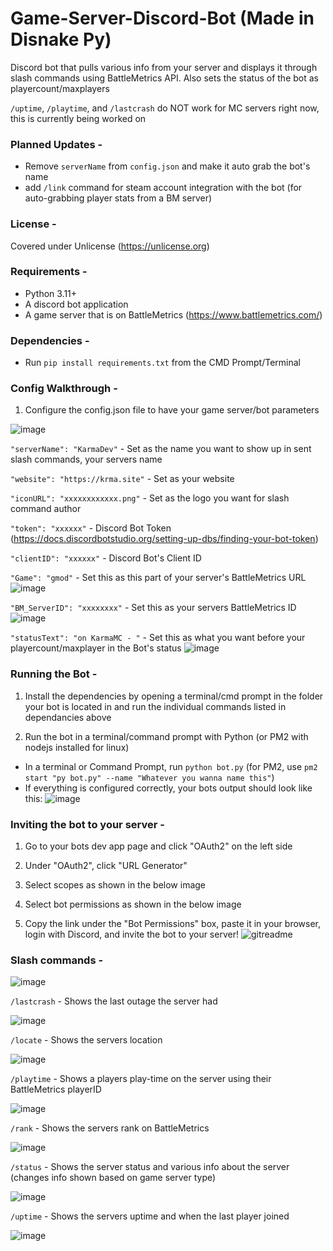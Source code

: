 # Game-Server-Discord-Bot (Made in Disnake Py)
Discord bot that pulls various info from your server and displays it through slash commands using BattleMetrics API. Also sets the status of the bot as playercount/maxplayers

`/uptime`, `/playtime`, and `/lastcrash` do NOT work for MC servers right now, this is currently being worked on

### **Planned Updates -**
- Remove `serverName` from `config.json` and make it auto grab the bot's name
- add `/link` command for steam account integration with the bot (for auto-grabbing player stats from a BM server)

### **License -**
Covered under Unlicense (https://unlicense.org)

### **Requirements -** 
- Python 3.11+
- A discord bot application
- A game server that is on BattleMetrics (https://www.battlemetrics.com/)

### **Dependencies -**
- Run ```pip install requirements.txt``` from the CMD Prompt/Terminal

### **Config Walkthrough -**
1. Configure the config.json file to have your game server/bot parameters

![image](https://user-images.githubusercontent.com/107073565/216780462-b323101c-51d2-4922-9b07-d535e7a4f921.png)

```"serverName": "KarmaDev"``` - Set as the name you want to show up in sent slash commands, your servers name

```"website": "https://krma.site"``` - Set as your website

```"iconURL": "xxxxxxxxxxxx.png"``` - Set as the logo you want for slash command author

```"token": "xxxxxx"``` - Discord Bot Token (https://docs.discordbotstudio.org/setting-up-dbs/finding-your-bot-token)

```"clientID": "xxxxxx"``` - Discord Bot's Client ID

```"Game": "gmod"``` - Set this as this part of your server's BattleMetrics URL
![image](https://user-images.githubusercontent.com/107073565/216780645-26b57906-073c-402e-b2e0-cb7045a4f193.png)

```"BM_ServerID": "xxxxxxxx"``` - Set this as your servers BattleMetrics ID
![image](https://user-images.githubusercontent.com/107073565/216780694-0e730e79-0e20-4e24-8cd2-11e6eaa573cf.png)

```"statusText": "on KarmaMC - "``` - Set this as what you want before your playercount/maxplayer in the Bot's status
![image](https://user-images.githubusercontent.com/107073565/216780801-fef91ba5-7cd5-449c-93c1-e102c10ecee7.png)


### **Running the Bot -**

1. Install the dependencies by opening a terminal/cmd prompt in the folder your bot is located in and run the individual commands listed in dependancies above

2. Run the bot in a terminal/command prompt with Python (or PM2 with nodejs installed for linux)
- In a terminal or Command Prompt, run 
```python bot.py``` (for PM2, use ```pm2 start "py bot.py" --name "Whatever you wanna name this"```)
- If everything is configured correctly, your bots output should look like this:
![image](https://user-images.githubusercontent.com/107073565/216780817-6aa48e55-d96b-4e39-8e26-4b025e8af1e5.png)


### **Inviting the bot to your server -**

1. Go to your bots dev app page and click "OAuth2" on the left side

2. Under "OAuth2", click "URL Generator"

3. Select scopes as shown in the below image

4. Select bot permissions as shown in the below image

5. Copy the link under the "Bot Permissions" box, paste it in your browser, login with Discord, and invite the bot to your server!
![gitreadme](https://user-images.githubusercontent.com/107073565/213134525-ff29f242-25c8-4e29-ac7c-f348674a7053.png)



### **Slash commands -**

![image](https://user-images.githubusercontent.com/107073565/217389758-76ab54e9-5b6f-4c98-8a33-6c2d334c2b4f.png)


```/lastcrash``` - Shows the last outage the server had

![image](https://user-images.githubusercontent.com/107073565/217389818-90eb29d3-447a-40c2-9256-7c2f4e8d18e8.png)


```/locate``` - Shows the servers location

![image](https://user-images.githubusercontent.com/107073565/217389864-df745407-1ba5-40b0-be48-9a738fef7a90.png)

```/playtime``` - Shows a players play-time on the server using their BattleMetrics playerID

![image](https://user-images.githubusercontent.com/107073565/217390068-324dfd49-ce63-44c8-a9e7-71f05be90c0e.png)


```/rank``` - Shows the servers rank on BattleMetrics

![image](https://user-images.githubusercontent.com/107073565/217390134-502277d3-79bd-44eb-9abd-4d1c27e7a734.png)


```/status``` - Shows the server status and various info about the server (changes info shown based on game server type)

![image](https://user-images.githubusercontent.com/107073565/217390198-43813733-f662-49da-a01f-e9022d7c3f57.png)


```/uptime``` - Shows the servers uptime and when the last player joined

![image](https://user-images.githubusercontent.com/107073565/217390290-b69f21a2-834a-488c-b61e-19594344e060.png)








